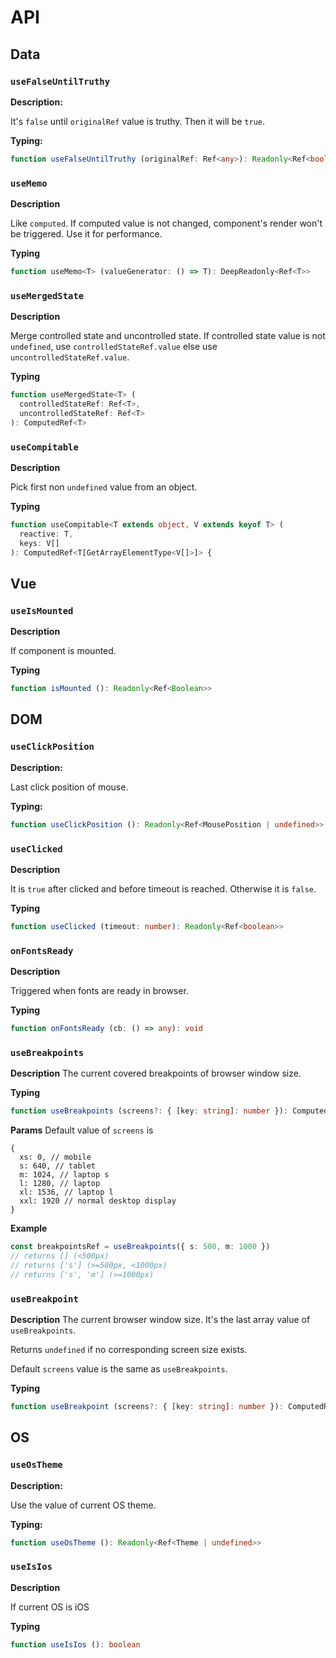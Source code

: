 # API
## Data
### `useFalseUntilTruthy`
**Description:**

It's `false` until `originalRef` value is truthy. Then it will be `true`.

**Typing:**
```ts
function useFalseUntilTruthy (originalRef: Ref<any>): Readonly<Ref<boolean>>
```

### `useMemo`
**Description**

Like `computed`. If computed value is not changed, component's render won't be triggered. Use it for performance.

**Typing**
```ts
function useMemo<T> (valueGenerator: () => T): DeepReadonly<Ref<T>>
```

### `useMergedState`
**Description**

Merge controlled state and uncontrolled state. If controlled state value is not `undefined`, use `controlledStateRef.value` else use `uncontrolledStateRef.value`.

**Typing**
```ts
function useMergedState<T> (
  controlledStateRef: Ref<T>,
  uncontrolledStateRef: Ref<T>
): ComputedRef<T>
```

### `useCompitable`
**Description**

Pick first non `undefined` value from an object.

**Typing**
```ts
function useCompitable<T extends object, V extends keyof T> (
  reactive: T,
  keys: V[]
): ComputedRef<T[GetArrayElementType<V[]>]> {
```

## Vue
### `useIsMounted`
**Description**

If component is mounted.

**Typing**
```ts
function isMounted (): Readonly<Ref<Boolean>>
```

## DOM
### `useClickPosition`
**Description:**

Last click position of mouse.

**Typing:**
```ts
function useClickPosition (): Readonly<Ref<MousePosition | undefined>>
```

### `useClicked`
**Description**

It is `true` after clicked and before timeout is reached. Otherwise it is `false`.

**Typing**
```ts
function useClicked (timeout: number): Readonly<Ref<boolean>>
```

### `onFontsReady`
**Description**

Triggered when fonts are ready in browser.

**Typing**
```ts
function onFontsReady (cb: () => any): void
```

### `useBreakpoints`
**Description**
The current covered breakpoints of browser window size.

**Typing**
```ts
function useBreakpoints (screens?: { [key: string]: number }): ComputedRef<ScreenBreakpoint[]>
```

**Params**
Default value of `screens` is
```
{
  xs: 0, // mobile
  s: 640, // tablet
  m: 1024, // laptop s
  l: 1280, // laptop
  xl: 1536, // laptop l
  xxl: 1920 // normal desktop display
}
```

**Example**
```ts
const breakpointsRef = useBreakpoints({ s: 500, m: 1000 })
// returns [] (<500px)
// returns ['s'] (>=500px, <1000px)
// returns ['s', 'm'] (>=1000px)
```

### `useBreakpoint`
**Description**
The current browser window size. It's the last array value of `useBreakpoints`.

Returns `undefined` if no corresponding screen size exists.

Default `screens` value is the same as `useBreakpoints`.

**Typing**
```ts
function useBreakpoint (screens?: { [key: string]: number }): ComputedRef<ScreenBreakpoint> | undefined
```
## OS
### `useOsTheme`
**Description:**

Use the value of current OS theme.

**Typing:**
```ts
function useOsTheme (): Readonly<Ref<Theme | undefined>>
```

### `useIsIos`
**Description**

If current OS is iOS


**Typing**
```ts
function useIsIos (): boolean
```